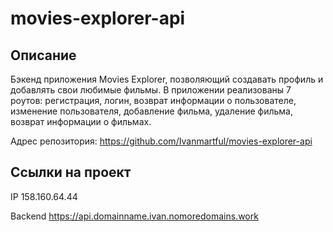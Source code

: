 # movies-explorer-api

## Описание
Бэкенд приложения Movies Explorer, позволяющий создавать профиль и добавлять свои любимые фильмы. В приложении реализованы 7 роутов: регистрация, логин, возврат информации о пользователе, изменение пользователя, добавление фильма, удаление фильма, возврат информации о фильмах. 

Адрес репозитория: https://github.com/Ivanmartful/movies-explorer-api

## Ссылки на проект
IP 158.160.64.44

Backend https://api.domainname.ivan.nomoredomains.work